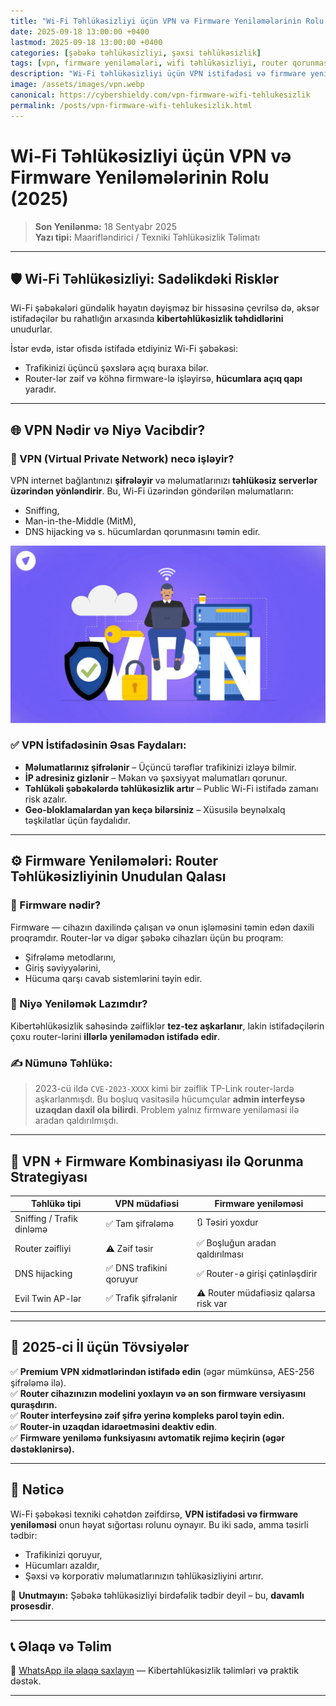 ```yaml
---
title: "Wi-Fi Təhlükəsizliyi üçün VPN və Firmware Yeniləmələrinin Rolu (2025)"
date: 2025-09-18 13:00:00 +0400
lastmod: 2025-09-18 13:00:00 +0400
categories: [şəbəkə təhlükəsizliyi, şəxsi təhlükəsizlik]
tags: [vpn, firmware yeniləmələri, wifi təhlükəsizliyi, router qorunması, şifrləmə, kibertəhlükəsizlik]
description: "Wi-Fi təhlükəsizliyi üçün VPN istifadəsi və firmware yeniləmələrinin vacibliyini kəşf edin. 2025-ci ilin yenilənmiş tövsiyələri ilə şəxsi və korporativ şəbəkənizi qorumağın effektiv yolları."
image: /assets/images/vpn.webp
canonical: https://cybershieldy.com/vpn-firmware-wifi-tehlukesizlik
permalink: /posts/vpn-firmware-wifi-tehlukesizlik.html
---
```


# Wi-Fi Təhlükəsizliyi üçün VPN və Firmware Yeniləmələrinin Rolu (2025)

> **Son Yenilənmə:** 18 Sentyabr 2025  
> **Yazı tipi:** Maarifləndirici / Texniki Təhlükəsizlik Təlimatı

---

## 🛡️ Wi-Fi Təhlükəsizliyi: Sadəlikdəki Risklər

Wi-Fi şəbəkələri gündəlik həyatın dəyişməz bir hissəsinə çevrilsə də, əksər istifadəçilər bu rahatlığın arxasında **kibertəhlükəsizlik təhdidlərini** unudurlar.

İstər evdə, istər ofisdə istifadə etdiyiniz Wi-Fi şəbəkəsi:
- Trafikinizi üçüncü şəxslərə açıq buraxa bilər.
- Router-lər zəif və köhnə firmware-lə işləyirsə, **hücumlara açıq qapı** yaradır.

---

## 🌐 VPN Nədir və Niyə Vacibdir?

### 🔐 VPN (Virtual Private Network) necə işləyir?

VPN internet bağlantınızı **şifrələyir** və məlumatlarınızı **təhlükəsiz serverlər üzərindən yönləndirir**. Bu, Wi-Fi üzərindən göndərilən məlumatların:
- Sniffing,
- Man-in-the-Middle (MitM),
- DNS hijacking və s. hücumlardan qorunmasını təmin edir.

![VPN bağlantısının vizual izahı](/assets/images/vpn2.webp "VPN necə işləyir")

### ✅ VPN İstifadəsinin Əsas Faydaları:

- **Məlumatlarınız şifrələnir** – Üçüncü tərəflər trafikinizi izləyə bilmir.  
- **İP adresiniz gizlənir** – Məkan və şəxsiyyət məlumatları qorunur.  
- **Təhlükəli şəbəkələrdə təhlükəsizlik artır** – Public Wi-Fi istifadə zamanı risk azalır.  
- **Geo-bloklamalardan yan keçə bilərsiniz** – Xüsusilə beynəlxalq təşkilatlar üçün faydalıdır.



---

## ⚙️ Firmware Yeniləmələri: Router Təhlükəsizliyinin Unudulan Qalası

### 🧠 Firmware nədir?

Firmware — cihazın daxilində çalışan və onun işləməsini təmin edən daxili proqramdır. Router-lər və digər şəbəkə cihazları üçün bu proqram:
- Şifrələmə metodlarını,
- Giriş səviyyələrini,
- Hücuma qarşı cavab sistemlərini təyin edir.

### 🚨 Niyə Yeniləmək Lazımdır?

Kibertəhlükəsizlik sahəsində zəifliklər **tez-tez aşkarlanır**, lakin istifadəçilərin çoxu router-lərini **illərlə yeniləmədən istifadə edir**.

### ✍️ Nümunə Təhlükə:

> 2023-cü ildə `CVE-2023-XXXX` kimi bir zəiflik TP-Link router-lərdə aşkarlanmışdı. Bu boşluq vasitəsilə hücumçular **admin interfeysə uzaqdan daxil ola bilirdi**. Problem yalnız firmware yeniləməsi ilə aradan qaldırılmışdı.



---

## 🎯 VPN + Firmware Kombinasiyası ilə Qorunma Strategiyası

| Təhlükə tipi | VPN müdafiəsi | Firmware yeniləməsi |
|--------------|----------------|----------------------|
| Sniffing / Trafik dinləmə | ✅ Tam şifrələmə | 🔃 Təsiri yoxdur |
| Router zəifliyi | ⚠️ Zəif təsir | ✅ Boşluğun aradan qaldırılması |
| DNS hijacking | ✅ DNS trafikini qoruyur | ✅ Router-ə girişi çətinləşdirir |
| Evil Twin AP-lər | ✅ Trafik şifrələnir | ⚠️ Router müdafiəsiz qalarsa risk var |

---

## 📌 2025-ci İl üçün Tövsiyələr

✅ **Premium VPN xidmətlərindən istifadə edin** (əgər mümkünsə, AES-256 şifrələmə ilə).  
✅ **Router cihazınızın modelini yoxlayın və ən son firmware versiyasını quraşdırın.**  
✅ **Router interfeysinə zəif şifrə yerinə kompleks parol təyin edin.**  
✅ **Router-in uzaqdan idarəetməsini deaktiv edin**.  
✅ **Firmware yeniləmə funksiyasını avtomatik rejimə keçirin (əgər dəstəklənirsə).**

---

## 📎 Nəticə

Wi-Fi şəbəkəsi texniki cəhətdən zəifdirsə, **VPN istifadəsi və firmware yeniləməsi** onun həyat sığortası rolunu oynayır. Bu iki sadə, amma təsirli tədbir:
- Trafikinizi qoruyur,
- Hücumları azaldır,
- Şəxsi və korporativ məlumatlarınızın təhlükəsizliyini artırır.

🚀 **Unutmayın:** Şəbəkə təhlükəsizliyi birdəfəlik tədbir deyil – bu, **davamlı prosesdir**.

---


## 📞 Əlaqə və Təlim

📲 [WhatsApp ilə əlaqə saxlayın](https://wa.me/994555182523?text=Salam%2C%20kibert%C9%99hl%C3%BCk%C9%99sizlik%20d%C9%99rsl%C9%99ri%20il%C9%99%20maraqlan%C4%B1ram.) — Kibertəhlükəsizlik təlimləri və praktik dəstək.

---

<!-- Strukturlaşdırılmış məlumat (JSON-LD) -->

<script type="application/ld+json">
{
  "@context": "https://schema.org",
  "@type": "Article",
  "headline": "Wi-Fi Təhlükəsizliyi üçün VPN və Firmware Yeniləmələrinin Rolu (2025)",
  "description": "Wi-Fi təhlükəsizliyi üçün VPN istifadəsi və firmware yeniləmələrinin vacibliyini kəşf edin. 2025-ci ilin yenilənmiş tövsiyələri ilə şəxsi və korporativ şəbəkənizi qorumağın effektiv yolları.",
  "image": "https://cybershieldy.com/assets/images/vpn-firmware.webp",
  "author": {
    "@type": "Person",
    "name": "CyberShieldy"
  },
  "publisher": {
    "@type": "Organization",
    "name": "CyberShieldy",
    "logo": {
      "@type": "ImageObject",
      "url": "https://cybershieldy.com/assets/images/logo.png"
    }
  },
  "datePublished": "2025-09-18T16:00:00+04:00",
  "dateModified": "2025-09-18T16:00:00+04:00",
  "mainEntityOfPage": {
    "@type": "WebPage",
    "@id": "https://cybershieldy.com/vpn-firmware-wifi-tehlukesizlik"
  }
}
</script>
